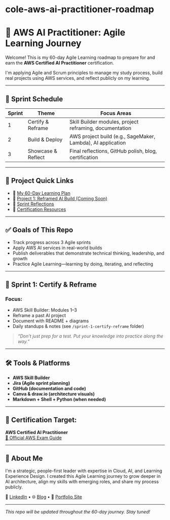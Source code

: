 # cole-aws-ai-practitioner-roadmap

# 🧠 AWS AI Practitioner: Agile Learning Journey

Welcome! This is my 60-day Agile Learning roadmap to prepare for and earn the **AWS Certified AI Practitioner** certification.

I'm applying Agile and Scrum principles to manage my study process, build real projects using AWS services, and reflect publicly on my learning.

---

## 📅 Sprint Schedule

| Sprint | Theme               | Focus Areas |
|--------|---------------------|-------------|
| 1      | Certify & Reframe   | Skill Builder modules, project reframing, documentation |
| 2      | Build & Deploy      | AWS project build (e.g., SageMaker, Lambda), AI application |
| 3      | Showcase & Reflect  | Final reflections, GitHub polish, blog, certification |

---

## 🔗 Project Quick Links

- 📖 [My 60-Day Learning Plan](#)
- 📂 [Project 1: Reframed AI Build (Coming Soon)](#)
- 📄 [Sprint Reflections](#)
- 🧠 [Certification Resources](#)

---

## ✅ Goals of This Repo

- Track progress across 3 Agile sprints
- Apply AWS AI services in real-world builds
- Publish deliverables that demonstrate technical thinking, leadership, and growth
- Practice Agile Learning—learning by doing, iterating, and reflecting

---

## 🧩 Sprint 1: Certify & Reframe

### Focus:
- AWS Skill Builder: Modules 1–3
- Reframe a past AI project
- Document with README + diagrams
- Daily standups & notes (see `/sprint-1-certify-reframe` folder)

> _“Don’t just prep for a test. Put your knowledge into practice along the way.”_

---

## 🛠 Tools & Platforms

- **AWS Skill Builder**  
- **Jira (Agile sprint planning)**  
- **GitHub (documentation and code)**  
- **Canva & draw.io (architecture visuals)**  
- **Markdown + Shell + Python (when needed)**

---

## 🚀 Certification Target:  
**AWS Certified AI Practitioner**  
[🔗 Official AWS Exam Guide](https://aws.amazon.com/certification/certified-ai-practitioner/)

---

## 👋 About Me

I'm a strategic, people-first leader with expertise in Cloud, AI, and Learning Experience Design. I created this Agile Learning journey to grow deeper in AI architecture, align my skills with emerging roles, and share my process publicly.

🔗 [LinkedIn](#) • 🌐 [Blog](#) • 🧠 [Portfolio Site](#)

---

_This repo will be updated throughout the 60-day journey. Stay tuned!_
